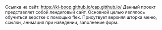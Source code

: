 Ссылка на сайт: https://ki-boop.github.io/cap.gitthub.io/
Данный проект представляет собой лендиговый сайт. Основной целью являлось обучиться верстке c помощью flex. Присутвует верхняя шторка меню, ссылки, анимация при наведении, заполнение форм.
